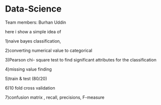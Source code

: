 # Data-Science
Team members:  Burhan Uddin 

here i show a simple idea of

1)naive bayes classification,

2)converting numerical value to categorical

3)Pearson chi- square test to find significant attributes for the classification

4)missing value finding

5)train & test (80/20)

6)10 fold cross validation

7)confusion matrix , recall, precisions, F-measure
